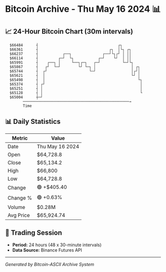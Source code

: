 # Bitcoin Archive - Thu May 16 2024 📊

## 📈 24-Hour Bitcoin Chart (30m intervals)

```
  $66484      ┤                                    ┌┐          
  $66361      ┤                                ┌┐  │└┐ ┌┐      
  $66237      ┤           ┌──┐              ┌──┘└┐┌┘ │ ││      
  $66114      ┤         ┌─┘  └┐           ┌─┘    └┘  │ ││      
  $65991      ┤    ┌──┐ │     └──┐┌─┐   ┌─┘          └─┘└┐     
  $65867      ┤   ┌┘  └─┘        └┘ └─┐ │                │ ┌┐  
  $65744      ┤  ┌┘                   └─┘                │┌┘│  
  $65621      ┤  │                                       └┘ │  
  $65498      ┤  │                                          └┐ 
  $65374      ┤ ┌┘                                           │ 
  $65251      ┤ │                                            │ 
  $65128      ┤ │                                            └ 
  $65004      ┼─┘                                              
        ────────────────────────────────────────────────→
        Time
```

## 📊 Daily Statistics

| Metric | Value |
|--------|-------|
| Date | Thu May 16 2024 |
| Open | $64,728.8 |
| Close | $65,134.2 |
| High | $66,800 |
| Low | $64,728.8 |
| Change | 🟢 +$405.40 |
| Change % | 🟢 +0.63% |
| Volume | $0.28M |
| Avg Price | $65,924.74 |

## 📅 Trading Session

- **Period:** 24 hours (48 x 30-minute intervals)
- **Data Source:** Binance Futures API

---
*Generated by Bitcoin-ASCII Archive System*
